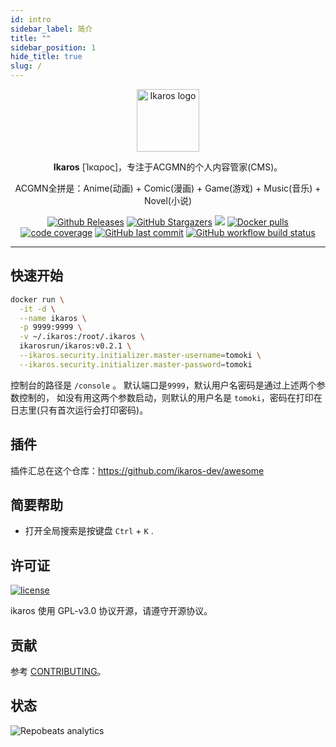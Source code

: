 ```yaml
---
id: intro
sidebar_label: 简介
title: ""
sidebar_position: 1
hide_title: true
slug: /
---
```


<p align="center">
    <a href="https://ikaros.run" target="_blank" rel="noopener noreferrer">
        <img width="100" src="https://ikaros.run/logo.png" alt="Ikaros logo" />
    </a>
</p>

<p align="center"><b>Ikaros</b> [Ίκαρος]，专注于ACGMN的个人内容管家(CMS)。</p>

<p align="center">ACGMN全拼是：Anime(动画) + Comic(漫画) + Game(游戏) + Music(音乐) + Novel(小说)</p>

<p align="center">
<a href="https://github.com/ikaros-dev/ikaros/releases"><img alt="Github Releases" src="https://img.shields.io/github/v/release/ikaros-dev/ikaros?include_prereleases&style=flat-square" /></a>
<a href="https://github.com/ikaros-dev/ikaros/stargazers"><img alt="GitHub Stargazers" src="https://img.shields.io/github/stars/ikaros-dev/ikaros.svg?style=flat-square&label=Stars&logo=github" /></a>
<a href="https://github.com/ikaros-dev/ikaros/issues"><img src="https://img.shields.io/github/issues/ikaros-dev/ikaros?color=blue&style=flat-square"/></a>
<a href="https://hub.docker.com/r/ikarosrun/ikaros"><img alt="Docker pulls" src="https://img.shields.io/docker/pulls/liguohaocn/ikaros?style=flat-square" /></a>
<a href="https://app.codecov.io/github/ikaros-dev/ikaros"><img alt="code coverage" src="https://img.shields.io/codecov/c/github/ikaros-dev/ikaros/master?style=flat-square" /></a>
<a href="https://github.com/ikaros-dev/ikaros/commits"><img alt="GitHub last commit" src="https://img.shields.io/github/last-commit/ikaros-dev/ikaros.svg?style=flat-square" /></a>
<a href="https://github.com/ikaros-dev/ikaros/actions"><img alt="GitHub workflow build status" src="https://img.shields.io/github/actions/workflow/status/ikaros-dev/ikaros/ikaros-server-ci.yml?branch=master&style=flat-square" /></a>
<br />
</p>

---

## 快速开始

```bash
docker run \
  -it -d \
  --name ikaros \
  -p 9999:9999 \
  -v ~/.ikaros:/root/.ikaros \
  ikarosrun/ikaros:v0.2.1 \
  --ikaros.security.initializer.master-username=tomoki \
  --ikaros.security.initializer.master-password=tomoki
```

控制台的路径是 `/console` 。
默认端口是`9999`，默认用户名密码是通过上述两个参数控制的，
如没有用这两个参数启动，则默认的用户名是 `tomoki`，密码在打印在日志里(只有首次运行会打印密码)。

## 插件

插件汇总在这个仓库：<https://github.com/ikaros-dev/awesome>

## 简要帮助

- 打开全局搜索是按键盘 `Ctrl` + `K` .

## 许可证

[![license](https://img.shields.io/github/license/ikaros-dev/ikaros.svg?style=flat-square)](https://github.com/ikaros-dev/ikaros/blob/master/LICENSE)

ikaros 使用 GPL-v3.0 协议开源，请遵守开源协议。

## 贡献

参考 [CONTRIBUTING](https://github.com/ikaros-dev/ikaros/blob/master/CONTRIBUTING.MD)。

## 状态

![Repobeats analytics](https://repobeats.axiom.co/api/embed/f7285853048ff09f313f6483901e2af0e638f666.svg "Repobeats analytics image")
